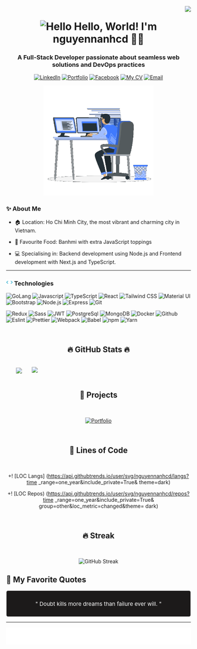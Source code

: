 <!--START_SECTION:nguyenanh-->
<img align="right" src="https://visitor-badge.laobi.icu/badge?page_id=nguyennanhcd.nguyennanhcd" />

<h1 align="center">
  <img width="25px" alt="Hello" src="https://camo.githubusercontent.com/2ec030bc751ce444be25f6ed5aa026d2a0950d5cc62603faa27f4ec72f1e7ac3/68747470733a2f2f782e747739332e66756e2f696d616765732f68692e676966">
  Hello, World! I'm nguyennanhcd 🙆‍♂️
</h1>

<h3 align="center">
  A Full-Stack Developer passionate about seamless web solutions and DevOps practices
</h3>

<div align="center">

[![LinkedIn](https://img.shields.io/badge/nguyenanh-white?style=for-the-badge&logo=Linkedin&logoColor=0A66C2)](https://www.linkedin.com/in/nguyen-anh-3974a4305/)
[![Portfolio](https://img.shields.io/badge/🌐nguyenanh-white?style=for-the-badge&logoColor=0A66C2)]()
[![Facebook](https://img.shields.io/badge/nguyenanh-white?style=for-the-badge&logo=facebook&logoColor=0866FF)](https://www.facebook.com/profile.php?id=100081242662585)
[![My CV](https://img.shields.io/badge/My_CV-white?style=for-the-badge&logo=readdotcv&logoColor=EC1C24)]()
[![Email](https://img.shields.io/badge/anh487303@gmail.com-white?style=for-the-badge&logo=gmail&logoColor=EA4335)](mailto:anh487303@gmail.com)

  <img width="300px" src="./img/image.gif" alt="Workspace">
</div>

### ✨ About Me

- 🏠 Location: Ho Chi Minh City, the most vibrant and charming city in Vietnam.

- 🥖 Favourite Food: Banhmi with extra JavaScript toppings

- 💻 Specialising in: Backend development using Node.js and Frontend development with Next.js and TypeScript.

---

<h3>
  <img width="18px" src="./img/technologies.gif">
  Technologies
</h3>

![GoLang](https://img.shields.io/badge/GoLang-black?style=flat&logo=go&logoColor=00ADD8)
![Javascript](https://img.shields.io/badge/Javascript-black?style=flat&logo=Javascript&logoColor=F7DF1E)
![TypeScript](https://img.shields.io/badge/Typescript-black?style=flat&logo=Typescript&logoColor=007ACC)
![React](https://img.shields.io/badge/React-black?style=flat&logo=react&logoColor=61DAFB)
![Tailwind CSS](https://img.shields.io/badge/Tailwind_CSS-black?style=flat&logo=tailwindcss&logoColor=06B6D4)
![Material UI](https://img.shields.io/badge/Material_UI-black?style=flat&logo=mui&logoColor=007FFF)
![Bootstrap](https://img.shields.io/badge/Bootstrap-black?style=flat&logo=bootstrap&logoColor=7952B3)
![Node.js](https://img.shields.io/badge/Node.js-black?style=flat&logo=node.js&logoColor=339933)
![Express](https://img.shields.io/badge/Express-black?style=flat&logo=express&logoColor=white)
![Git](https://img.shields.io/badge/Git-black?style=flat&logo=git&logoColor=F05032)

![Redux](https://img.shields.io/badge/Redux-black?style=flat&logo=Redux&logoColor=764ABC)
![Sass](https://img.shields.io/badge/Sass-black?style=flat&logo=Sass&logoColor=CC6699)
![JWT](https://img.shields.io/badge/JWT-black?style=flat&logo=jsonwebtokens&logoColor=white)
![PostgreSql](https://img.shields.io/badge/PostgreSQL-black?style=flat&logo=PostgreSQL&logoColor=white&labelColor=336791)
![MongoDB](https://img.shields.io/badge/MongoDB-black?style=flat&logo=mongodb&logoColor=47A248)
![Docker](https://img.shields.io/badge/Docker-black?style=flat&logo=docker&logoColor=2496ED)
![Github](https://img.shields.io/badge/Github-black?style=flat&logo=github&logoColor=00000)
![Eslint](https://img.shields.io/badge/Eslint-black?style=flat&logo=Eslint&logoColor=4B32C3)
![Prettier](https://img.shields.io/badge/Prettier-black?style=flat&logo=prettier&logoColor=F7B731)
![Webpack](https://img.shields.io/badge/Webpack-black?style=flat&logo=webpack&logoColor=8DD6F9)
![Babel](https://img.shields.io/badge/Babel-black?style=flat&logo=babel&logoColor=F9DC3E)
![npm](https://img.shields.io/badge/npm-black?style=flat&logo=npm&logoColor=CB3837)
![Yarn](https://img.shields.io/badge/Yarn-black?style=flat&logo=yarn&logoColor=2C8EBB)

<br>
<h2 align="center">🔥 GitHub Stats 🔥</h2>
<br>
<div align=center>
  <a href="#" title="nguyennanhcd">
    <img width="315" align="center" src="https://github-readme-stats.vercel.app/api/top-langs/?username=nguyennanhcd&hide=c%23,powershell,Mathematica,Ruby,Objective-C,Objective-C%2b%2b,Cuda&title_color=61dafb&text_color=ffffff&icon_color=61dafb&bg_color=20232a&langs_count=8&layout=compact&border_color=61dafb&hide_border=true" />
  </a>
  <a href="#" title="nguyennanhcd">
    <img align="right" width="434" src="https://github-readme-stats.vercel.app/api?username=nguyennanhcd&show_icons=true&theme=react&border_color=61dafb&hide_border=true" />
  </a>
</div>

<br>
<h2 align="center"> 🚀 Projects </h2>
<br>
<div align=center>

[![Portfolio](https://github-readme-stats.vercel.app/api/pin/?username=nguyennanhcd&repo=Portfolio&theme=gotham&border_color=54a68b)](https://github.com/nguyennanhcd/Portfolio)


</div>

<br>
<h2 align="center"> 📝 Lines of Code </h2>
<br>
<div align=center>


+! [LOC Langs] (https://api.githubtrends.io/user/svg/nguyennanhcd/langs?time _range=one_year&include_private=True& theme=dark)

 +! [LOC Repos) (https://api.githubtrends.io/user/svg/nguyennanhcd/repos?time _range=one_year&include_private=True& group=other&loc_metric=changed&theme= dark)


</div>

<br>
<h2 align="center"> 🔥 Streak </h2>
<br>

<div align=center>

![GitHub Streak](https://streak-stats.demolab.com?user=nguyennanhcd&theme=rising-sun&date_format=j%2Fn%5B%2FY%5D&border=e78e42&currStreakNum=e78e42&sideNums=e78e42&dates=fef7ee)

</div>

## 💬 My Favorite Quotes

<div align="center" style=" height: 50px; display: flex; justify-content: center; align-items: center; border: 1px solid #ddd; padding: 10px; border-radius: 5px; background-color: rgb(28, 26, 26); color: white;">
  <span align="center" style="font-size: 15px;">" Doubt kills more dreams than failure ever will. "</span>
  
</div>

---

<div align="center">

![Thank you](./svg/thanks.svg)

</div>

<!--END_SECTION:nguyenanh-->
